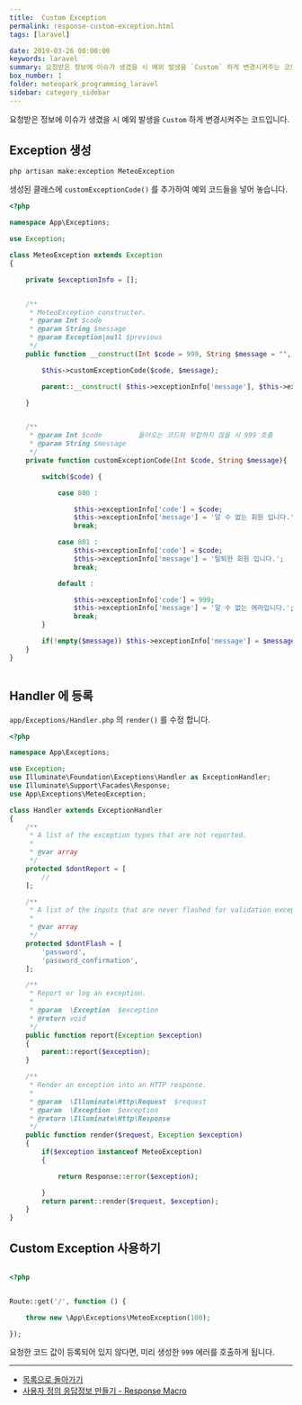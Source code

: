 ```yaml
---
title:  Custom Exception
permalink: response-custom-exception.html
tags: [laravel]

date: 2019-03-26 00:00:00
keywords: laravel
summary: 요청받은 정보에 이슈가 생겼을 시 예외 발생을 `Custom` 하게 변경시켜주는 코드입니다.
box_number: 1
folder: meteopark_programming_laravel
sidebar: category_sidebar
---
```

요청받은 정보에 이슈가 생겼을 시 예외 발생을 `Custom` 하게 변경시켜주는 코드입니다.


## Exception 생성 
<pre><code>php artisan make:exception MeteoException</code></pre>
 
생성된 클래스에 `customExceptionCode()` 를 추가하여 예외 코드들을 넣어 놓습니다.

```php
<?php

namespace App\Exceptions;

use Exception;

class MeteoException extends Exception
{

    private $exceptionInfo = [];


    /**
     * MeteoException constructor.
     * @param Int $code
     * @param String $message
     * @param Exception|null $previous
     */
    public function __construct(Int $code = 999, String $message = "", Exception $previous = null){

        $this->customExceptionCode($code, $message);

        parent::__construct( $this->exceptionInfo['message'], $this->exceptionInfo['code'], $previous );

    }


    /**
     * @param Int $code         들어오는 코드와 부합하지 않을 시 999 호출
     * @param String $message
     */
    private function customExceptionCode(Int $code, String $message){

        switch($code) {

            case 800 :

                $this->exceptionInfo['code'] = $code;
                $this->exceptionInfo['message'] = '알 수 없는 회원 입니다.';
                break;

            case 801 :
                $this->exceptionInfo['code'] = $code;
                $this->exceptionInfo['message'] = '탈퇴한 회원 입니다.';
                break;

            default :

                $this->exceptionInfo['code'] = 999;
                $this->exceptionInfo['message'] = '알 수 없는 에러입니다.';
                break;
        }

        if(!empty($message)) $this->exceptionInfo['message'] = $message;
    }
}



```





## Handler 에  등록 
`app/Exceptions/Handler.php` 의 `render()` 를 수정 합니다.

```php
<?php

namespace App\Exceptions;

use Exception;
use Illuminate\Foundation\Exceptions\Handler as ExceptionHandler;
use Illuminate\Support\Facades\Response;
use App\Exceptions\MeteoException;

class Handler extends ExceptionHandler
{
    /**
     * A list of the exception types that are not reported.
     *
     * @var array
     */
    protected $dontReport = [
        //
    ];

    /**
     * A list of the inputs that are never flashed for validation exceptions.
     *
     * @var array
     */
    protected $dontFlash = [
        'password',
        'password_confirmation',
    ];

    /**
     * Report or log an exception.
     *
     * @param  \Exception  $exception
     * @return void
     */
    public function report(Exception $exception)
    {
        parent::report($exception);
    }

    /**
     * Render an exception into an HTTP response.
     *
     * @param  \Illuminate\Http\Request  $request
     * @param  \Exception  $exception
     * @return \Illuminate\Http\Response
     */
    public function render($request, Exception $exception)
    {
        if($exception instanceof MeteoException)
        {

            return Response::error($exception);

        }
        return parent::render($request, $exception);
    }
}


```

## Custom Exception 사용하기 
```php

<?php


Route::get('/', function () {

    throw new \App\Exceptions\MeteoException(100);

});


```
요청한 코드 값이 등록되어 있지 않다면, 미리 생성한 `999`  에러를 호출하게 됩니다.

- - -
- [목록으로 돌아가기](https://github.com/meteopark/laravel-core)
- [사용자 정의 응답정보 만들기 - Response Macro](https://github.com/meteopark/laravel-core/blob/master/guide/response-macros.md)
